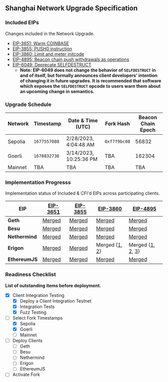 ## Shanghai Network Upgrade Specification

### Included EIPs
Changes included in the Network Upgrade.

* [EIP-3651: Warm COINBASE](https://eips.ethereum.org/EIPS/eip-3651)
* [EIP-3855: PUSH0 instruction](https://eips.ethereum.org/EIPS/eip-3855)
* [EIP-3860: Limit and meter initcode](https://eips.ethereum.org/EIPS/eip-3860)
* [EIP-4895: Beacon chain push withdrawals as operations](https://eips.ethereum.org/EIPS/eip-4895)
* [EIP-6049: Deprecate SELFDESTRUCT](https://eips.ethereum.org/EIPS/eip-6049)
    * **Note: EIP-6049 does not change the behavior of `SELFDESTRUCT` in and of itself, but formally announces client developers' intention of changing it in future upgrades. It is recommended that software which exposes the `SELFDESTRUCT` opcode to users warn them about an upcoming change in semantics.**

### Upgrade Schedule

| Network | Timestamp  | Date & Time (UTC)  | Fork Hash    | Beacon Chain Epoch |
|---------|------------|---------------|--------------| ---------- |
| Sepolia | `1677557088` | 2/28/2023, 4:04:48 AM | `0xf7f9bc08` | 56832 
| Goerli  | `1678832736` | 3/14/2023, 10:25:36 PM	 |  TBA | 162304 
| Mainnet | TBA | TBA |  TBA | TBA 

### Implementation Progresss

Implementation status of Included & CFI'd EIPs across participating clients.

 EIP            | [EIP-3651](https://eips.ethereum.org/EIPS/eip-3651)                   | [EIP-3855](https://eips.ethereum.org/EIPS/eip-3855)                   | [EIP-3860](https://eips.ethereum.org/EIPS/eip-3860)                   | [EIP-4895](https://eips.ethereum.org/EIPS/eip-4895)                                                                        |
|----------------|-----------------------------------------------------------------------|-----------------------------------------------------------------------|-----------------------------------------------------------------------|----------------------------------------------------------------------------------------------------------------------------|
| **Geth**       | [Merged](https://github.com/ethereum/go-ethereum/pull/25819)          | [Merged](https://github.com/ethereum/go-ethereum/pull/24039)          | [Merged](https://github.com/ethereum/go-ethereum/pull/23847)      | [Merged](https://github.com/ethereum/go-ethereum/pull/26484)                                                           |
| **Besu**       | [Merged](https://github.com/hyperledger/besu/pull/4620)               | [Merged](https://github.com/hyperledger/besu/pull/4660)               | [Merged](https://github.com/hyperledger/besu/pull/4726)               | [Merged](https://github.com/hyperledger/besu/pull/4968)                                                                |
| **Nethermind** | [Merged](https://github.com/NethermindEth/nethermind/pull/4594)       | [Merged](https://github.com/NethermindEth/nethermind/pull/4599)       | [Merged](https://github.com/NethermindEth/nethermind/pull/4740)       | [Merged](https://github.com/NethermindEth/nethermind/pull/4731)                                                        |
| **Erigon**     | [Merged](https://github.com/ledgerwatch/erigon/pull/5745)             | [Merged](https://github.com/ledgerwatch/erigon/pull/5256)             | Merged ([1](https://github.com/ledgerwatch/erigon/pull/5892), [2](https://github.com/ledgerwatch/erigon/pull/6499))             | Merged ([1](https://github.com/ledgerwatch/erigon/pull/6009), [2](https://github.com/ledgerwatch/erigon/pull/6180), [3](https://github.com/ledgerwatch/erigon/pull/6496)) |
| **EthereumJS** | [Merged](https://github.com/ethereumjs/ethereumjs-monorepo/pull/1814) | [Merged](https://github.com/ethereumjs/ethereumjs-monorepo/pull/1616) | [Merged](https://github.com/ethereumjs/ethereumjs-monorepo/pull/1619) | [Merged](https://github.com/ethereumjs/ethereumjs-monorepo/pull/2353)                                                      |


### Readiness Checklist

**List of outstanding items before deployment.**

- [x] Client Integration Testing
  - [x] Deploy a Client Integration Testnet
  - [x] Integration Tests
  - [x] Fuzz Testing
 - [ ] Select Fork Timestamps
   - [x] Sepolia
   - [x] Goerli
   - [ ] Mainnet 
 - [ ] Deploy Clients
   - [ ]  Geth
   - [ ]  Besu
   - [ ]  Nethermind
   - [ ]  Erigon
   - [ ]  EthereumJS
 - [ ] Activate Fork
